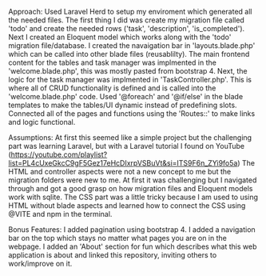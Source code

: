 Approach: 
Used Laravel Herd to setup my enviroment which generated all the needed files. 
The first thing I did was create my migration file called 'todo' and create the needed rows ('task', 'description', 'is_completed').
Next I created an Eloquent model which works along with the 'todo' migration file/database. 
I created the navaigation bar in 'layouts.blade.php' which can be called into other blade files (reusablilty). 
The main frontend content for the tables and task manager was implmented in the 'welcome.blade.php', this was mostly pasted from bootstrap 4.
Next, the logic for the task manager was implmented in 'TaskController.php'. This is where all of CRUD functionality is defined and is called into the 'welcome.blade.php' code. 
Used '@foreach' and '@if/else' in the blade templates to make the tables/UI dynamic instead of predefining slots.
Connected all of the pages and functions using the 'Routes::' to make links and logic functional.

Assumptions:
At first this seemed like a simple project but the challenging part was learning Laravel, but with a Laravel tutorial I found on YouTube (https://youtube.com/playlist?list=PL4cUxeGkcC9gF5Gez17eHcDIxrpVSBuVt&si=ITS9F6n_ZYi9fo5a)
The HTML and controller aspects were not a new concept to me but the migration folders were new to me. At first it was challenging but I navigated through and got a good grasp on how migration files and Eloquent models work with sqlite.
The CSS part was a little tricky because I am used to using HTML without blade aspects and learned how to connect the CSS using @VITE and npm in the terminal.

Bonus Features:
I added pagination using bootstrap 4.
I added a navigation bar on the top which stays no matter what pages you are on in the webpage.
I added an 'About' section for fun which describes what this web application is about and linked this repository, inviting others to work/improve on it.
